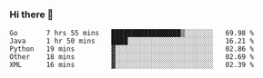### Hi there 👋

<!--
**yeya24/yeya24** is a ✨ _special_ ✨ repository because its `README.md` (this file) appears on your GitHub profile.

Here are some ideas to get you started:

- 🔭 I’m currently working on ...
- 🌱 I’m currently learning ...
- 👯 I’m looking to collaborate on ...
- 🤔 I’m looking for help with ...
- 💬 Ask me about ...
- 📫 How to reach me: ...
- 😄 Pronouns: ...
- ⚡ Fun fact: ...
-->

<!--START_SECTION:waka-->
```text
Go       7 hrs 55 mins   █████████████████▒░░░░░░░   69.98 % 
Java     1 hr 50 mins    ████░░░░░░░░░░░░░░░░░░░░░   16.21 % 
Python   19 mins         ▓░░░░░░░░░░░░░░░░░░░░░░░░   02.86 % 
Other    18 mins         ▓░░░░░░░░░░░░░░░░░░░░░░░░   02.69 % 
XML      16 mins         ▓░░░░░░░░░░░░░░░░░░░░░░░░   02.39 % 
```
<!--END_SECTION:waka-->
